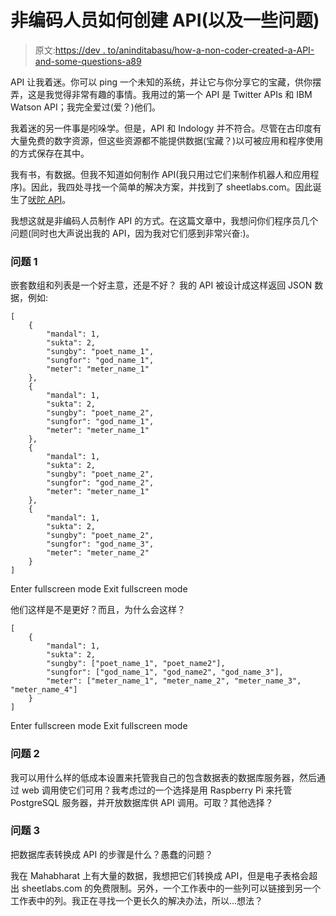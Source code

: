 # 非编码人员如何创建 API(以及一些问题)

> 原文:[https://dev . to/aninditabasu/how-a-non-coder-created-a-API-and-some-questions-a89](https://dev.to/aninditabasu/how-a-non-coder-created-an-api-and-some-questions-a89)

API 让我着迷。你可以 ping 一个未知的系统，并让它与你分享它的宝藏，供你摆弄，这是我觉得非常有趣的事情。我用过的第一个 API 是 Twitter APIs 和 IBM Watson API；我完全爱过(爱？)他们。

我着迷的另一件事是吲哚学。但是，API 和 Indology 并不符合。尽管在古印度有大量免费的数字资源，但这些资源都不能提供数据(宝藏？)以可被应用和程序使用的方式保存在其中。

我有书，有数据。但我不知道如何制作 API(我只用过它们来制作机器人和应用程序)。因此，我四处寻找一个简单的解决方案，并找到了 sheetlabs.com。因此诞生了[吠陀 API](https://aninditabasu.github.io/rigVeda/index.html)。

我想这就是非编码人员制作 API 的方式。在这篇文章中，我想问你们程序员几个问题(同时也大声说出我的 API，因为我对它们感到非常兴奋:)。

### 问题 1

嵌套数组和列表是一个好主意，还是不好？
我的 API 被设计成这样返回 JSON 数据，例如:

```
[
    {
        "mandal": 1,
        "sukta": 2,
        "sungby": "poet_name_1",
        "sungfor": "god_name_1",
        "meter": "meter_name_1"
    },
    {
        "mandal": 1,
        "sukta": 2,
        "sungby": "poet_name_2",
        "sungfor": "god_name_1",
        "meter": "meter_name_1"
    },
    {
        "mandal": 1,
        "sukta": 2,
        "sungby": "poet_name_2",
        "sungfor": "god_name_2",
        "meter": "meter_name_1"
    },
    {
        "mandal": 1,
        "sukta": 2,
        "sungby": "poet_name_2",
        "sungfor": "god_name_3",
        "meter": "meter_name_2"
    }
] 
```

Enter fullscreen mode Exit fullscreen mode

他们这样是不是更好？而且，为什么会这样？

```
[
    {
        "mandal": 1,
        "sukta": 2,
        "sungby": ["poet_name_1", "poet_name2"],
        "sungfor": ["god_name_1", "god_name2", "god_name_3"],
        "meter": ["meter_name_1", "meter_name_2", "meter_name_3", "meter_name_4"]
    }
] 
```

Enter fullscreen mode Exit fullscreen mode

### 问题 2

我可以用什么样的低成本设置来托管我自己的包含数据表的数据库服务器，然后通过 web 调用使它们可用？我考虑过的一个选择是用 Raspberry Pi 来托管 PostgreSQL 服务器，并开放数据库供 API 调用。可取？其他选择？

### 问题 3

把数据库表转换成 API 的步骤是什么？愚蠢的问题？

我在 Mahabharat 上有大量的数据，我想把它们转换成 API，但是电子表格会超出 sheetlabs.com 的免费限制。另外，一个工作表中的一些列可以链接到另一个工作表中的列。我正在寻找一个更长久的解决办法，所以...想法？